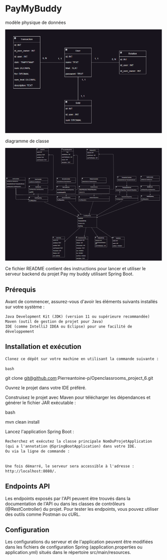 # PayMyBuddy
<p>modèle physique de données </p>
<img src="https://github.com/Pierreantoine-p/Openclassrooms_project_6/blob/develop/src/main/resources/Structure/StructureBdd.png"/>

<p>diagramme de classe</p>
<img src ="https://github.com/Pierreantoine-p/Openclassrooms_project_6/blob/develop/src/main/resources/Structure/ModeleDeClasse.png"/>

Ce fichier README contient des instructions pour lancer et utiliser le serveur backend du projet Pay my buddy utilisant Spring Boot.

<h2>Prérequis</h2>

Avant de commencer, assurez-vous d'avoir les éléments suivants installés sur votre système :

    Java Development Kit (JDK) (version 11 ou supérieure recommandée)
    Maven (outil de gestion de projet pour Java)
    IDE (comme IntelliJ IDEA ou Eclipse) pour une facilité de développement

<h2>Installation et exécution</h2>

    Clonez ce dépôt sur votre machine en utilisant la commande suivante :

    bash

git clone git@github.com:Pierreantoine-p/Openclassrooms_project_6.git

Ouvrez le projet dans votre IDE préféré.

Construisez le projet avec Maven pour télécharger les dépendances et générer le fichier JAR exécutable :

bash

mvn clean install

Lancez l'application Spring Boot :

    Recherchez et exécutez la classe principale NomDuProjetApplication (qui a l'annotation @SpringBootApplication) dans votre IDE.
    Ou via la ligne de commande :


    Une fois démarré, le serveur sera accessible à l'adresse : http://localhost:8080/.
    
<h2>Endpoints API</h2>

Les endpoints exposés par l'API peuvent être trouvés dans la documentation de l'API ou dans les classes de contrôleurs (@RestController) du projet. Pour tester les endpoints, vous pouvez utiliser des outils comme Postman ou cURL.

<h2>Configuration</h2>

Les configurations du serveur et de l'application peuvent être modifiées dans les fichiers de configuration Spring (application.properties ou application.yml) situés dans le répertoire src/main/resources.
